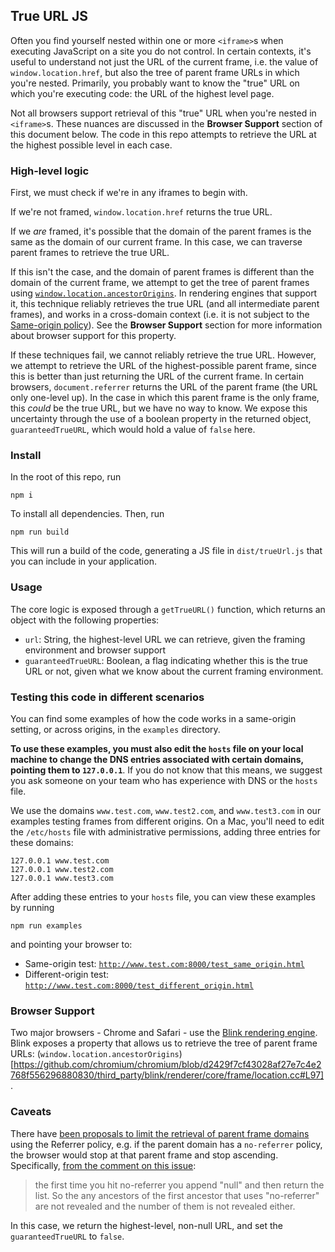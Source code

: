 ## True URL JS

Often you find yourself nested within one or more `<iframe>`s when executing JavaScript on a site you do not control. In certain contexts, it's useful to understand not just the URL of the current frame, i.e. the value of `window.location.href`, but also the tree of parent frame URLs in which you're nested. Primarily, you probably want to know the "true" URL on which you're executing code: the URL of the highest level page.

Not all browsers support retrieval of this "true" URL when you're nested in `<iframe>`s. These nuances are discussed in the **Browser Support** section of this document below. The code in this repo attempts to retrieve the URL at the highest possible level in each case.

### High-level logic

First, we must check if we're in any iframes to begin with.

If we're not framed, `window.location.href` returns the true URL.

If we _are_ framed, it's possible that the domain of the parent frames is the same as the domain of our current frame. In this case, we can traverse parent frames to retrieve the true URL.

If this isn't the case, and the domain of parent frames is different than the domain of the current frame, we attempt to get the tree of parent frames using [`window.location.ancestorOrigins`](https://github.com/chromium/chromium/blob/d2429f7cf43028af27e7c4e2768f556296880830/third_party/blink/renderer/core/frame/location.cc#L97). In rendering engines that support it, this technique reliably retrieves the true URL (and all intermediate parent frames), and works in a cross-domain context (i.e. it is not subject to the [Same-origin policy](https://en.wikipedia.org/wiki/Same-origin_policy)). See the **Browser Support** section for more information about browser support for this property.

If these techniques fail, we cannot reliably retrieve the true URL. However, we attempt to retrieve the URL of the highest-possible parent frame, since this is better than just returning the URL of the current frame. In certain browsers, `document.referrer` returns the URL of the parent frame (the URL only one-level up). In the case in which this parent frame is the only frame, this _could_ be the true URL, but we have no way to know. We expose this uncertainty through the use of a boolean property in the returned object, `guaranteedTrueURL`, which would hold a value of `false` here.

### Install

In the root of this repo, run 

    npm i

To install all dependencies. Then, run

    npm run build

This will run a build of the code, generating a JS file in `dist/trueUrl.js` that you can include in your application.

### Usage

The core logic is exposed through a `getTrueURL()` function, which returns an object with the following properties:

* `url`: String, the highest-level URL we can retrieve, given the framing environment and browser support
* `guaranteedTrueURL`: Boolean, a flag indicating whether this is the true URL or not, given what we know about the current framing environment.

### Testing this code in different scenarios

You can find some examples of how the code works in a same-origin setting, or across origins, in the `examples` directory. 

**To use these examples, you must also edit the `hosts` file on your local machine to change the DNS entries associated with certain domains, pointing them to `127.0.0.1`**. If you do not know that this means, we suggest you ask someone on your team who has experience with DNS or the `hosts` file. 

We use the domains `www.test.com`, `www.test2.com`, and `www.test3.com` in our examples testing frames from different origins. On a Mac, you'll need to edit the `/etc/hosts` file with administrative permissions, adding three entries for these domains:

    127.0.0.1 www.test.com
    127.0.0.1 www.test2.com
    127.0.0.1 www.test3.com

After adding these entries to your `hosts` file, you can view these examples by running

    npm run examples

and pointing your browser to:

* Same-origin test: [`http://www.test.com:8000/test_same_origin.html`](http://www.test.com:8000/test_same_origin.html)
* Different-origin test: [`http://www.test.com:8000/test_different_origin.html`](http://www.test.com:8000/test_different_origin.html)

### Browser Support

Two major browsers - Chrome and Safari - use the [Blink rendering engine](https://www.chromium.org/blink). Blink exposes a property that allows us to retrieve the tree of parent frame URLs: (`window.location.ancestorOrigins`)[https://github.com/chromium/chromium/blob/d2429f7cf43028af27e7c4e2768f556296880830/third_party/blink/renderer/core/frame/location.cc#L97].

### Caveats

There have [been proposals to limit the retrieval of parent frame domains](https://github.com/whatwg/html/issues/1918) using the Referrer policy, e.g. if the parent domain has a `no-referrer` policy, the browser would stop at that parent frame and stop ascending. Specifically, [from the comment on this issue](https://github.com/whatwg/html/issues/1918#issuecomment-290303030):

> the first time you hit no-referrer you append "null" and then return the list. So the any ancestors of the first ancestor that uses "no-referrer" are not revealed and the number of them is not revealed either.

In this case, we return the highest-level, non-null URL, and set the `guaranteedTrueURL` to `false`.
